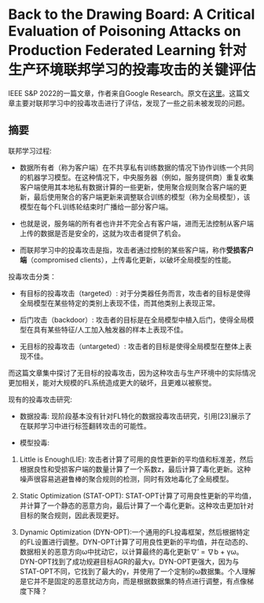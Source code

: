 # Back to the Drawing Board: A Critical Evaluation of Poisoning Attacks on Production Federated Learning 针对生产环境联邦学习的投毒攻击的关键评估

IEEE S&P 2022的一篇文章，作者来自Google Research。原文在[这里](https://ieeexplore.ieee.org/stamp/stamp.jsp?tp=&arnumber=9833647)。这篇文章主要对联邦学习中的投毒攻击进行了评估，发现了一些之前未被发现的问题。

## 摘要

联邦学习过程: 
- 数据所有者（称为客户端）在不共享私有训练数据的情况下协作训练一个共同的机器学习模型。在这种情况下，中央服务器（例如，服务提供商）重复收集客户端使用其本地私有数据计算的一些更新，使用聚合规则聚合客户端的更新，最后使用聚合的客户端更新来调整联合训练的模型（称为全局模型），该模型在每个FL训练轮结束时广播给一部分客户端。

- 也就是说，服务端的所有者也许并不完全占有客户端，进而无法控制从客户端上传的数据是否是安全的，这就为攻击者提供了机会。

- 而联邦学习中的投毒攻击是指，攻击者通过控制的某些客户端，称作**受损客户端**（compromised clients），上传毒化更新，以破坏全局模型的性能。

投毒攻击分类：

- 有目标的投毒攻击（targeted）: 对于分类器任务而言，攻击者的目标是使得全局模型在某些特定的类别上表现不佳，而其他类别上表现正常。

- 后门攻击（backdoor）: 攻击者的目标是在全局模型中植入后门，使得全局模型在具有某些特征/人工加入触发器的样本上表现不佳。

- 无目标的投毒攻击（untargeted）: 攻击者的目标是使得全局模型在整体上表现不佳。

而这篇文章集中探讨了无目标的投毒攻击，因为这种攻击与生产环境中的实际情况更加相关，能对大规模的FL系统造成更大的破坏，且更难以被察觉。

现有的投毒攻击研究:

- 数据投毒: 现阶段基本没有针对FL特化的数据投毒攻击研究，引用[23]展示了在联邦学习中进行标签翻转攻击的可能性。

- 模型投毒:

1. Little is Enough(LIE): 攻击者计算了可用的良性更新的平均值和标准差，然后根据良性和受损客户端的数量计算了一个系数z，最后计算了毒化更新。这种噪声很容易逃避鲁棒的聚合规则的检测，同时有效地毒化了全局模型。

2. Static Optimization (STAT-OPT): STAT-OPT计算了可用良性更新的平均值，并计算了一个静态的恶意方向，最后计算了一个毒化更新。这种攻击更加针对目标的聚合规则，因此表现更好。

3. Dynamic Optimization (DYN-OPT):一个通用的FL投毒框架，然后根据特定的FL设置进行调整。DYN-OPT计算了可用良性更新的平均值，并在动态的、数据相关的恶意方向ω中扰动它，以计算最终的毒化更新∇′ = ∇b + γω。DYN-OPT找到了成功规避目标AGR的最大γ。DYN-OPT更强大，因为与STAT-OPT不同，它找到了最大的γ，并使用了一个定制的ω数据集。个人理解是它并不是固定的恶意扰动方向，而是根据数据集的特点进行调整，有点像梯度下降？
